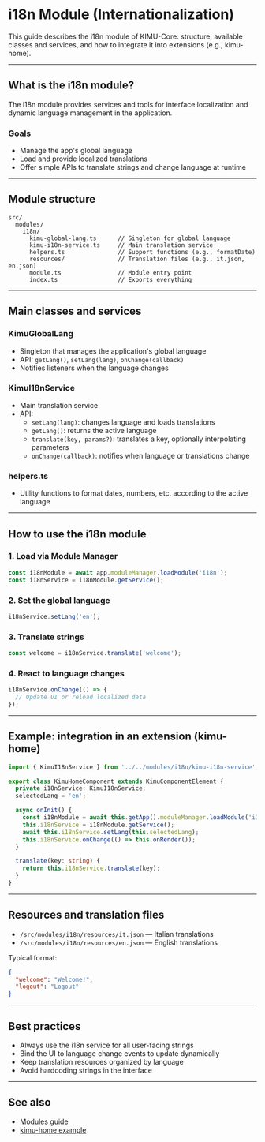 # i18n Module (Internationalization)

This guide describes the i18n module of KIMU-Core: structure, available classes and services, and how to integrate it into extensions (e.g., kimu-home).

---

## What is the i18n module?
The i18n module provides services and tools for interface localization and dynamic language management in the application.

### Goals
- Manage the app's global language
- Load and provide localized translations
- Offer simple APIs to translate strings and change language at runtime

---

## Module structure
```
src/
  modules/
    i18n/
      kimu-global-lang.ts      // Singleton for global language
      kimu-i18n-service.ts     // Main translation service
      helpers.ts               // Support functions (e.g., formatDate)
      resources/               // Translation files (e.g., it.json, en.json)
      module.ts                // Module entry point
      index.ts                 // Exports everything
```

---

## Main classes and services

### KimuGlobalLang
- Singleton that manages the application's global language
- API: `getLang()`, `setLang(lang)`, `onChange(callback)`
- Notifies listeners when the language changes

### KimuI18nService
- Main translation service
- API:
  - `setLang(lang)`: changes language and loads translations
  - `getLang()`: returns the active language
  - `translate(key, params?)`: translates a key, optionally interpolating parameters
  - `onChange(callback)`: notifies when language or translations change

### helpers.ts
- Utility functions to format dates, numbers, etc. according to the active language

---

## How to use the i18n module

### 1. Load via Module Manager
```typescript
const i18nModule = await app.moduleManager.loadModule('i18n');
const i18nService = i18nModule.getService();
```

### 2. Set the global language
```typescript
i18nService.setLang('en');
```

### 3. Translate strings
```typescript
const welcome = i18nService.translate('welcome');
```

### 4. React to language changes
```typescript
i18nService.onChange(() => {
  // Update UI or reload localized data
});
```

---

## Example: integration in an extension (kimu-home)
```typescript
import { KimuI18nService } from '../../modules/i18n/kimu-i18n-service';

export class KimuHomeComponent extends KimuComponentElement {
  private i18nService: KimuI18nService;
  selectedLang = 'en';

  async onInit() {
    const i18nModule = await this.getApp().moduleManager.loadModule('i18n');
    this.i18nService = i18nModule.getService();
    await this.i18nService.setLang(this.selectedLang);
    this.i18nService.onChange(() => this.onRender());
  }

  translate(key: string) {
    return this.i18nService.translate(key);
  }
}
```

---

## Resources and translation files
- `/src/modules/i18n/resources/it.json` — Italian translations
- `/src/modules/i18n/resources/en.json` — English translations

Typical format:
```json
{
  "welcome": "Welcome!",
  "logout": "Logout"
}
```

---

## Best practices
- Always use the i18n service for all user-facing strings
- Bind the UI to language change events to update dynamically
- Keep translation resources organized by language
- Avoid hardcoding strings in the interface

---

## See also
- [Modules guide](./modules.md)
- [kimu-home example](../../src/extensions/kimu-home/)

